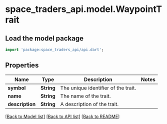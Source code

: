 # space_traders_api.model.WaypointTrait

## Load the model package
```dart
import 'package:space_traders_api/api.dart';
```

## Properties
Name | Type | Description | Notes
------------ | ------------- | ------------- | -------------
**symbol** | **String** | The unique identifier of the trait. | 
**name** | **String** | The name of the trait. | 
**description** | **String** | A description of the trait. | 

[[Back to Model list]](../README.md#documentation-for-models) [[Back to API list]](../README.md#documentation-for-api-endpoints) [[Back to README]](../README.md)


